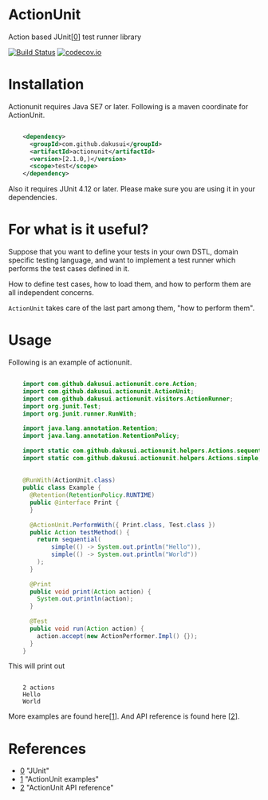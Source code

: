 # ActionUnit
Action based JUnit[[0]] test runner library

[![Build Status](https://travis-ci.org/dakusui/actionunit.svg?branch=master)](https://travis-ci.org/dakusui/actionunit)
[![codecov.io](https://codecov.io/github/dakusui/actionunit/coverage.svg?branch=master)](https://codecov.io/github/dakusui/actionunit?branch=master)

# Installation
Actionunit requires Java SE7 or later.
Following is a maven coordinate for ActionUnit.

```xml

    <dependency>
      <groupId>com.github.dakusui</groupId>
      <artifactId>actionunit</artifactId>
      <version>[2.1.0,)</version>
      <scope>test</scope>
    </dependency>
```

Also it requires JUnit 4.12 or later. Please make sure you are using it in your dependencies.

# For what is it useful?
Suppose that you want to define your tests in your own DSTL, domain specific testing 
language, and want to implement a test runner which performs the test cases defined 
in it.

How to define test cases, how to load them, and how to perform them are all independent
concerns.

```ActionUnit``` takes care of the last part among them, "how to perform them".

# Usage

Following is an example of actionunit.

```java

    import com.github.dakusui.actionunit.core.Action;
    import com.github.dakusui.actionunit.ActionUnit;
    import com.github.dakusui.actionunit.visitors.ActionRunner;
    import org.junit.Test;
    import org.junit.runner.RunWith;
    
    import java.lang.annotation.Retention;
    import java.lang.annotation.RetentionPolicy;
    
    import static com.github.dakusui.actionunit.helpers.Actions.sequential;
    import static com.github.dakusui.actionunit.helpers.Actions.simple;
    
    
    @RunWith(ActionUnit.class)
    public class Example {
      @Retention(RetentionPolicy.RUNTIME)
      public @interface Print {
      }
    
      @ActionUnit.PerformWith({ Print.class, Test.class })
      public Action testMethod() {
        return sequential(
            simple(() -> System.out.println("Hello")),
            simple(() -> System.out.println("World"))
        );
      }
    
      @Print
      public void print(Action action) {
        System.out.println(action);
      }
    
      @Test
      public void run(Action action) {
        action.accept(new ActionPerformer.Impl() {});
      }
    }

```

This will print out

```

    2 actions
    Hello
    World

```

More examples are found here[[1]].
And API reference is found here [[2]].

# References
* [0] "JUnit"
* [1] "ActionUnit examples"
* [2] "ActionUnit API reference"

[0]: http://junit.org/junit4/
[1]: https://github.com/dakusui/actionunit/tree/master/src/test/java/com/github/dakusui/actionunit/examples
[2]: https://dakusui.github.io/actionunit/
